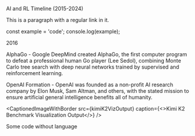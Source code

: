 AI and RL Timeline (2015-2024)

This is a paragraph with a regular link in it.

const example = 'code';
console.log(example);

2016

AlphaGo - Google DeepMind created AlphaGo, the first computer program to defeat a professional human Go player (Lee Sedol), combining Monte Carlo tree search with deep neural networks trained by supervised and reinforcement learning.

OpenAI Formation - OpenAI was founded as a non-profit AI research company by Elon Musk, Sam Altman, and others, with the stated mission to ensure artificial general intelligence benefits all of humanity.

<CaptionedImageWithBorder
  src={kimiK2VizOutput}
  caption={<>Kimi K2 Benchmark Visualization Output</>}
/>

Some code without language